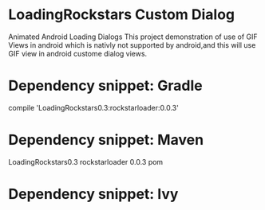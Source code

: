 # LoadingRockstars Custom Dialog 

Animated Android Loading Dialogs
This project demonstration of use of GIF Views in android which is nativly not supported by android,and this will use GIF view in android 
custome dialog views.


#  Dependency snippet: Gradle
compile 'LoadingRockstars0.3:rockstarloader:0.0.3'

#  Dependency snippet: Maven 
 
<dependency>
  <groupId>LoadingRockstars0.3</groupId>
  <artifactId>rockstarloader</artifactId>
  <version>0.0.3</version>
  <type>pom</type>
</dependency>

#  Dependency snippet: Ivy
<dependency org='LoadingRockstars0.3' name='rockstarloader' rev='0.0.3'>
  <artifact name='rockstarloader' ext='pom' ></artifact>
</dependency>

